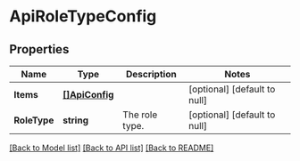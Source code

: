 # ApiRoleTypeConfig

## Properties
Name | Type | Description | Notes
------------ | ------------- | ------------- | -------------
**Items** | [**[]ApiConfig**](ApiConfig.md) |  | [optional] [default to null]
**RoleType** | **string** | The role type. | [optional] [default to null]

[[Back to Model list]](../README.md#documentation-for-models) [[Back to API list]](../README.md#documentation-for-api-endpoints) [[Back to README]](../README.md)

